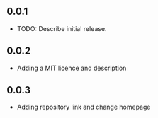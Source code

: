 ## 0.0.1

* TODO: Describe initial release.

## 0.0.2

* Adding a MIT licence and description
## 0.0.3

* Adding repository link and change homepage
